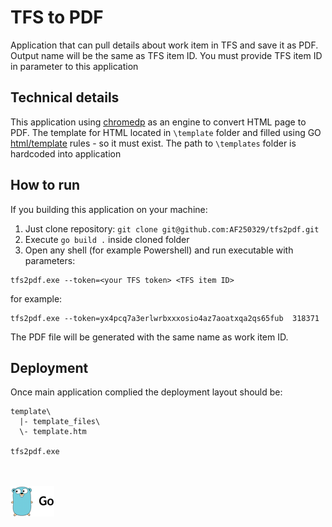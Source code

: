 # TFS to PDF

Application that can pull details about work item in TFS and save it as PDF. 
Output name will be the same as TFS item ID. 
You must provide TFS item ID in parameter to this application


## Technical details

This application using [chromedp](https://github.com/chromedp/chromedp) as an engine to convert HTML page to PDF. The template for HTML located in `\template` folder and filled using GO [html/template](https://pkg.go.dev/html/template) rules - so it must exist. The path to `\templates` folder is hardcoded into application

## How to run

If you building this application on your machine:

1. Just clone repository: `git clone git@github.com:AF250329/tfs2pdf.git`
2. Execute `go build .` inside cloned folder
3. Open any shell (for example Powershell) and run executable with parameters:

```pwsh
tfs2pdf.exe --token=<your TFS token> <TFS item ID>
```

for example:

```pwsh
tfs2pdf.exe --token=yx4pcq7a3erlwrbxxxosio4az7aoatxqa2qs65fub  318371
```

The PDF file will be generated with the same name as work item ID.

## Deployment

Once main application complied the deployment layout should be:

```
template\
  |- template_files\
  \- template.htm

tfs2pdf.exe
```
<br /><br />
![go logo](./.github/go.logo.small.png)